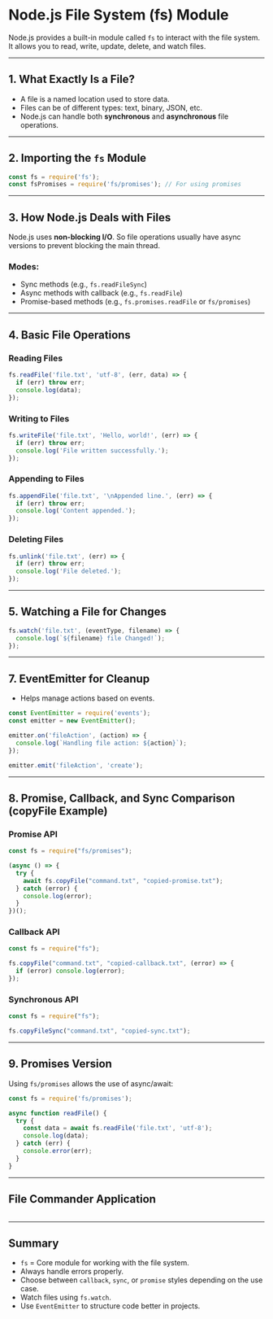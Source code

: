# Node.js File System (fs) Module

Node.js provides a built-in module called `fs` to interact with the file system. It allows you to read, write, update, delete, and watch files.

---

## 1. What Exactly Is a File?

* A file is a named location used to store data.
* Files can be of different types: text, binary, JSON, etc.
* Node.js can handle both **synchronous** and **asynchronous** file operations.

---

## 2. Importing the `fs` Module

```js
const fs = require('fs');
const fsPromises = require('fs/promises'); // For using promises
```

---

## 3. How Node.js Deals with Files

Node.js uses **non-blocking I/O**. So file operations usually have async versions to prevent blocking the main thread.

### Modes:

* Sync methods (e.g., `fs.readFileSync`)
* Async methods with callback (e.g., `fs.readFile`)
* Promise-based methods (e.g., `fs.promises.readFile` or `fs/promises`)

---

## 4. Basic File Operations

### Reading Files

```js
fs.readFile('file.txt', 'utf-8', (err, data) => {
  if (err) throw err;
  console.log(data);
});
```

### Writing to Files

```js
fs.writeFile('file.txt', 'Hello, world!', (err) => {
  if (err) throw err;
  console.log('File written successfully.');
});
```

### Appending to Files

```js
fs.appendFile('file.txt', '\nAppended line.', (err) => {
  if (err) throw err;
  console.log('Content appended.');
});
```

### Deleting Files

```js
fs.unlink('file.txt', (err) => {
  if (err) throw err;
  console.log('File deleted.');
});
```

---

## 5. Watching a File for Changes

```js
fs.watch('file.txt', (eventType, filename) => {
  console.log(`${filename} file Changed!`);
});
```

---

## 7. EventEmitter for Cleanup

* Helps manage actions based on events.

```js
const EventEmitter = require('events');
const emitter = new EventEmitter();

emitter.on('fileAction', (action) => {
  console.log(`Handling file action: ${action}`);
});

emitter.emit('fileAction', 'create');
```

---

## 8. Promise, Callback, and Sync Comparison (copyFile Example)

### Promise API

```js
const fs = require("fs/promises");

(async () => {
  try {
    await fs.copyFile("command.txt", "copied-promise.txt");
  } catch (error) {
    console.log(error);
  }
})();
```

### Callback API

```js
const fs = require("fs");

fs.copyFile("command.txt", "copied-callback.txt", (error) => {
  if (error) console.log(error);
});
```

### Synchronous API

```js
const fs = require("fs");

fs.copyFileSync("command.txt", "copied-sync.txt");
```

---

## 9. Promises Version

Using `fs/promises` allows the use of async/await:

```js
const fs = require('fs/promises');

async function readFile() {
  try {
    const data = await fs.readFile('file.txt', 'utf-8');
    console.log(data);
  } catch (err) {
    console.error(err);
  }
}
```

---

## File Commander Application

```js

```

---

## Summary

* `fs` = Core module for working with the file system.
* Always handle errors properly.
* Choose between `callback`, `sync`, or `promise` styles depending on the use case.
* Watch files using `fs.watch`.
* Use `EventEmitter` to structure code better in projects.
